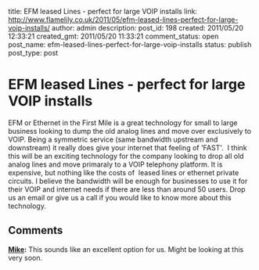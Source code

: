title: EFM leased Lines - perfect for large VOIP installs
link: http://www.flamelily.co.uk/2011/05/efm-leased-lines-perfect-for-large-voip-installs/
author: admin
description: 
post_id: 198
created: 2011/05/20 12:33:21
created_gmt: 2011/05/20 11:33:21
comment_status: open
post_name: efm-leased-lines-perfect-for-large-voip-installs
status: publish
post_type: post

# EFM leased Lines - perfect for large VOIP installs

EFM or Ethernet in the First Mile is a great technology for small to large business looking to dump the old analog lines and move over exclusively to VOIP. Being a symmetric service (same bandwidth upstream and downstream) it really does give your internet that feeling of 'FAST'.  I think this will be an exciting technology for the company looking to drop all old analog lines and move primaraly to a VOIP telephony platform. It is expensive, but nothing like the costs of  leased lines or ethernet private circuits. I believe the bandwidth will be enough for businesses to use it for their VOIP and internet needs if there are less than around 50 users. Drop us an email or give us a call if you would like to know more about this technology.

## Comments

**[Mike](#30 "2011-08-11 14:44:43"):** This sounds like an excellent option for us. Might be looking at this very soon.

